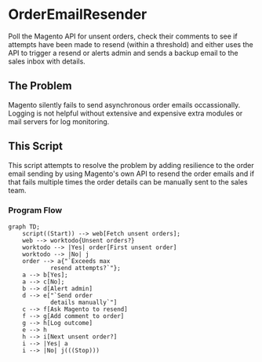 # OrderEmailResender
Poll the Magento API for unsent orders, check their comments to see if attempts have been made to resend (within a threshold) and either uses the API to trigger a resend or alerts admin and sends a backup email to the sales inbox with details.

## The Problem
Magento silently fails to send asynchronous order emails occassionally. Logging is not helpful without extensive and expensive extra modules or mail servers for log monitoring.

## This Script
This script attempts to resolve the problem by adding resilience to the order email sending by using Magento's own API to resend the order emails and if that fails multiple times the order details can be manually sent to the sales team.

### Program Flow
```mermaid
graph TD;
    script((Start)) --> web[Fetch unsent orders];
    web --> worktodo{Unsent orders?}
    worktodo --> |Yes| order[First unsent order]
    worktodo --> |No| j
    order --> a{"`Exceeds max
            resend attempts?`"};
    a --> b[Yes];
    a --> c[No];
    b --> d[Alert admin]
    d --> e["`Send order
            details manually`"]
    c --> f[Ask Magento to resend]
    f --> g[Add comment to order]
    g --> h[Log outcome]
    e --> h
    h --> i[Next unsent order?]
    i --> |Yes| a
    i --> |No| j(((Stop)))
```